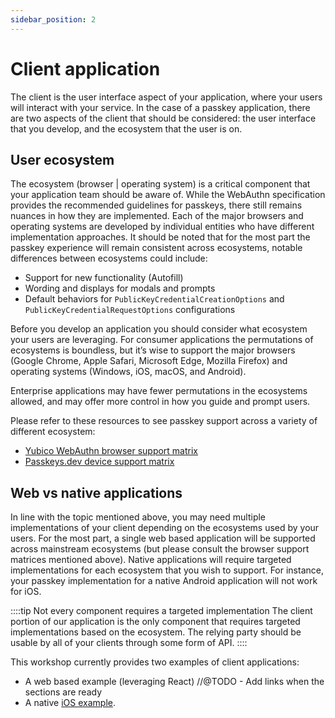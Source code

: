 ```yaml
---
sidebar_position: 2
---
```


# Client application

The client is the user interface aspect of your application, where your users will interact with your service. In the case of a passkey application, there are two aspects of the client that should be considered: the user interface that you develop, and the ecosystem that the user is on.

## User ecosystem

The ecosystem (browser | operating system) is a critical component that your application team should be aware of. While the WebAuthn specification provides the recommended guidelines for passkeys, there still remains nuances in how they are implemented. Each of the major browsers and operating systems are developed by individual entities who have different implementation approaches. It should be noted that for the most part the passkey experience will remain consistent across ecosystems, notable differences between ecosystems could include:

- Support for new functionality (Autofill)
- Wording and displays for modals and prompts
- Default behaviors for `PublicKeyCredentialCreationOptions` and `PublicKeyCredentialRequestOptions` configurations

Before you develop an application you should consider what ecosystem your users are leveraging. For consumer applications the permutations of ecosystems is boundless, but it’s wise to support the major browsers (Google Chrome, Apple Safari, Microsoft Edge, Mozilla Firefox) and operating systems (Windows, iOS, macOS, and Android).

Enterprise applications may have fewer permutations in the ecosystems allowed, and may offer more control in how you guide and prompt users.

Please refer to these resources to see passkey support across a variety of different ecosystem:

- [Yubico WebAuthn browser support matrix](https://developers.yubico.com/WebAuthn/WebAuthn_Browser_Support/)
- [Passkeys.dev device support matrix](https://passkeys.dev/device-support/)

## Web vs native applications

In line with the topic mentioned above, you may need multiple implementations of your client depending on the ecosystems used by your users. For the most part, a single web based application will be supported across mainstream ecosystems (but please consult the browser support matrices mentioned above). Native applications will require targeted implementations for each ecosystem that you wish to support. For instance, your passkey implementation for a native Android application will not work for iOS.

::::tip Not every component requires a targeted implementation
The client portion of our application is the only component that requires targeted implementations based on the ecosystem. The relying party should be usable by all of your clients through some form of API.
::::

This workshop currently provides two examples of client applications:

- A web based example (leveraging React) //@TODO - Add links when the sections are ready
- A native [iOS example](../category/mobile-client/).
